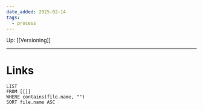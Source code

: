 ```yaml
---
date_added: 2025-02-14
tags:
  - process
---
```

Up: [[Versioning]]
___
 
# Links
```dataview
LIST
FROM [[]]
WHERE contains(file.name, "")
SORT file.name ASC
```
